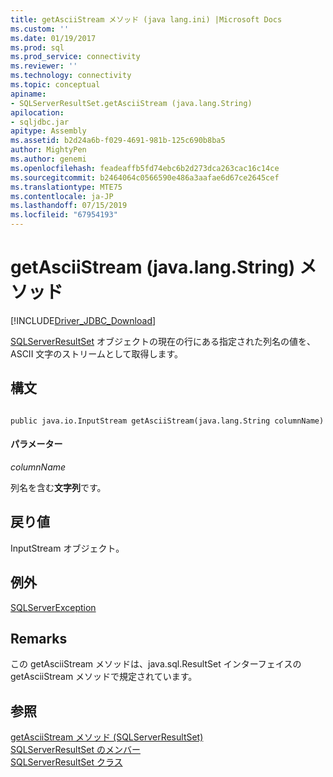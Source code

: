 ```yaml
---
title: getAsciiStream メソッド (java lang.ini) |Microsoft Docs
ms.custom: ''
ms.date: 01/19/2017
ms.prod: sql
ms.prod_service: connectivity
ms.reviewer: ''
ms.technology: connectivity
ms.topic: conceptual
apiname:
- SQLServerResultSet.getAsciiStream (java.lang.String)
apilocation:
- sqljdbc.jar
apitype: Assembly
ms.assetid: b2d24a6b-f029-4691-981b-125c690b8ba5
author: MightyPen
ms.author: genemi
ms.openlocfilehash: feadeaffb5fd74ebc6b2d273dca263cac16c14ce
ms.sourcegitcommit: b2464064c0566590e486a3aafae6d67ce2645cef
ms.translationtype: MTE75
ms.contentlocale: ja-JP
ms.lasthandoff: 07/15/2019
ms.locfileid: "67954193"
---
```

# <a name="getasciistream-method-javalangstring"></a>getAsciiStream (java.lang.String) メソッド
[!INCLUDE[Driver_JDBC_Download](../../../includes/driver_jdbc_download.md)]

  [SQLServerResultSet](../../../connect/jdbc/reference/sqlserverresultset-class.md) オブジェクトの現在の行にある指定された列名の値を、ASCII 文字のストリームとして取得します。  
  
## <a name="syntax"></a>構文  
  
```  
  
public java.io.InputStream getAsciiStream(java.lang.String columnName)  
```  
  
#### <a name="parameters"></a>パラメーター  
 *columnName*  
  
 列名を含む**文字列**です。  
  
## <a name="return-value"></a>戻り値  
 InputStream オブジェクト。  
  
## <a name="exceptions"></a>例外  
 [SQLServerException](../../../connect/jdbc/reference/sqlserverexception-class.md)  
  
## <a name="remarks"></a>Remarks  
 この getAsciiStream メソッドは、java.sql.ResultSet インターフェイスの getAsciiStream メソッドで規定されています。  
  
## <a name="see-also"></a>参照  
 [getAsciiStream メソッド &#40;SQLServerResultSet&#41;](../../../connect/jdbc/reference/getasciistream-method-sqlserverresultset.md)   
 [SQLServerResultSet のメンバー](../../../connect/jdbc/reference/sqlserverresultset-members.md)   
 [SQLServerResultSet クラス](../../../connect/jdbc/reference/sqlserverresultset-class.md)  
  
  
